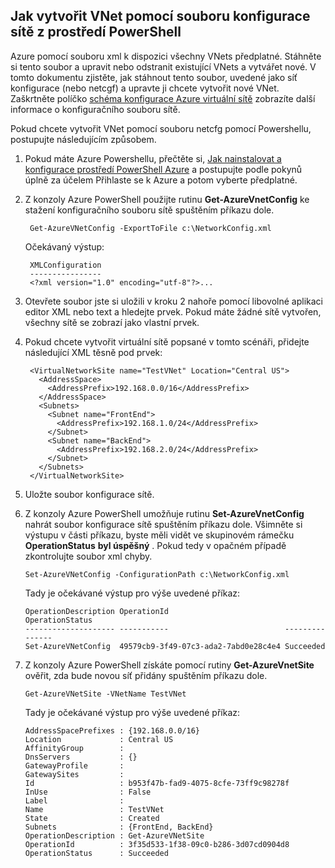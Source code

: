 ## <a name="how-to-create-a-vnet-using-a-network-config-file-from-powershell"></a>Jak vytvořit VNet pomocí souboru konfigurace sítě z prostředí PowerShell

Azure pomocí souboru xml k dispozici všechny VNets předplatné. Stáhněte si tento soubor a upravit nebo odstranit existující VNets a vytvářet nové. V tomto dokumentu zjistěte, jak stáhnout tento soubor, uvedené jako síť konfigurace (nebo netcgf) a upravte ji chcete vytvořit nové VNet. Zaškrtněte políčko [schéma konfigurace Azure virtuální sítě](https://msdn.microsoft.com/library/azure/jj157100.aspx) zobrazíte další informace o konfiguračního souboru sítě.

Pokud chcete vytvořit VNet pomocí souboru netcfg pomocí Powershellu, postupujte následujícím způsobem.

1. Pokud máte Azure Powershellu, přečtěte si, [Jak nainstalovat a konfigurace prostředí PowerShell Azure](../articles/powershell-install-configure.md) a postupujte podle pokynů úplně za účelem Přihlaste se k Azure a potom vyberte předplatné.
2. Z konzoly Azure PowerShell použijte rutinu **Get-AzureVnetConfig** ke stažení konfiguračního souboru sítě spuštěním příkazu dole. 

        Get-AzureVNetConfig -ExportToFile c:\NetworkConfig.xml

    Očekávaný výstup:

        XMLConfiguration                                                                                                     
        ----------------                                                                                                     
        <?xml version="1.0" encoding="utf-8"?>...  

3. Otevřete soubor jste si uložili v kroku 2 nahoře pomocí libovolné aplikaci editor XML nebo text a hledejte **<VirtualNetworkSites>** prvek. Pokud máte žádné sítě vytvořen, všechny sítě se zobrazí jako vlastní **<VirtualNetworkSite>** prvek.
4. Pokud chcete vytvořit virtuální sítě popsané v tomto scénáři, přidejte následující XML těsně pod **<VirtualNetworkSites>** prvek:

        <VirtualNetworkSite name="TestVNet" Location="Central US">
          <AddressSpace>
            <AddressPrefix>192.168.0.0/16</AddressPrefix>
          </AddressSpace>
          <Subnets>
            <Subnet name="FrontEnd">
              <AddressPrefix>192.168.1.0/24</AddressPrefix>
            </Subnet>
            <Subnet name="BackEnd">
              <AddressPrefix>192.168.2.0/24</AddressPrefix>
            </Subnet>
          </Subnets>
        </VirtualNetworkSite>

9.  Uložte soubor konfigurace sítě.
10. Z konzoly Azure PowerShell umožňuje rutinu **Set-AzureVnetConfig** nahrát soubor konfigurace sítě spuštěním příkazu dole. Všimněte si výstupu v části příkazu, byste měli vidět ve skupinovém rámečku **OperationStatus** **byl úspěšný** . Pokud tedy v opačném případě zkontrolujte soubor xml chyby.

        Set-AzureVNetConfig -ConfigurationPath c:\NetworkConfig.xml

    Tady je očekávané výstup pro výše uvedené příkaz:

        OperationDescription OperationId                          OperationStatus
        -------------------- -----------                          ---------------
        Set-AzureVNetConfig  49579cb9-3f49-07c3-ada2-7abd0e28c4e4 Succeeded 
    
11. Z konzoly Azure PowerShell získáte pomocí rutiny **Get-AzureVnetSite** ověřit, zda bude novou síť přidány spuštěním příkazu dole. 

        Get-AzureVNetSite -VNetName TestVNet

    Tady je očekávané výstup pro výše uvedené příkaz:

        AddressSpacePrefixes : {192.168.0.0/16}
        Location             : Central US
        AffinityGroup        : 
        DnsServers           : {}
        GatewayProfile       : 
        GatewaySites         : 
        Id                   : b953f47b-fad9-4075-8cfe-73ff9c98278f
        InUse                : False
        Label                : 
        Name                 : TestVNet
        State                : Created
        Subnets              : {FrontEnd, BackEnd}
        OperationDescription : Get-AzureVNetSite
        OperationId          : 3f35d533-1f38-09c0-b286-3d07cd0904d8
        OperationStatus      : Succeeded